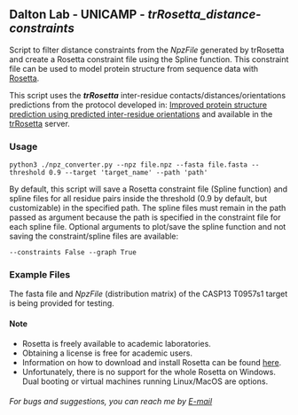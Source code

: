 ## Dalton Lab - UNICAMP - *trRosetta_distance-constraints*
Script to filter distance constraints from the *NpzFile* generated by trRosetta and create a Rosetta constraint file using the Spline function. This constraint file can be used to model protein structure from sequence data with [Rosetta](http://new.rosettacommons.org/docs/latest/Home).

This script uses the ***trRosetta*** inter-residue contacts/distances/orientations predictions from the protocol developed in: [Improved protein structure prediction using predicted inter-residue orientations](https://www.pnas.org/content/117/3/1496) and available in the [trRosetta](https://yanglab.nankai.edu.cn/trRosetta/) server.

### Usage
```
python3 ./npz_converter.py --npz file.npz --fasta file.fasta --threshold 0.9 --target 'target_name' --path 'path'
```
By default, this script will save a Rosetta constraint file (Spline function) and spline files for all residue pairs inside the threshold (0.9 by default, but customizable) in the specified path. The spline files must remain in the path passed as argument because the path is specified in the constraint file for each spline file. Optional arguments to plot/save the spline function and not saving the constraint/spline files are available:
```
--constraints False --graph True
```

### Example Files
The fasta file and *NpzFile* (distribution matrix) of the CASP13 T0957s1 target is being provided for testing.

#### Note
- Rosetta is freely available to academic laboratories. 
- Obtaining a license is free for academic users. 
- Information on how to download and install Rosetta can be found [here](https://www.rosettacommons.org/demos/latest/tutorials/install_build/install_build). 
- Unfortunately, there is no support for the whole Rosetta on Windows. Dual booting or virtual machines running Linux/MacOS are options.

###### For bugs and suggestions, you can reach me by <a href="mailto:amiquilini@id.uff.br?subject=Github%20Contact">E-mail</a>
